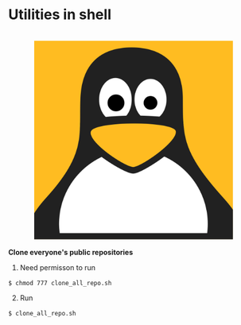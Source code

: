 # Utilities in shell
<div align="center">
	<br>
		<img src="linux.svg" width="400" height="400" >
 </div>

**Clone everyone's public repositories**

1. Need permisson to run

```
$ chmod 777 clone_all_repo.sh
```

2. Run

```
$ clone_all_repo.sh
```
